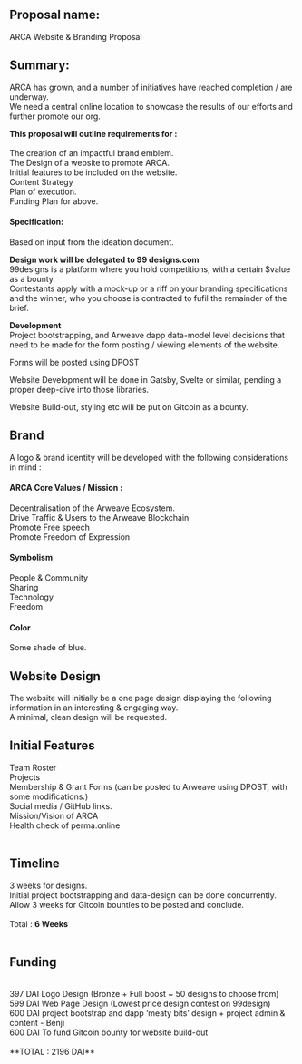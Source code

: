 ## Proposal name:

ARCA Website & Branding Proposal

## Summary:

ARCA has grown, and a number of initiatives have reached completion / are underway.<br>
We need a central online location to showcase the results of our efforts and further promote our org.

**This proposal will outline requirements for :**<br><br>
The creation of an impactful brand emblem. <br>
The Design of a website to promote ARCA.<br>
Initial features to be included on the website.<br>
Content Strategy<br>
Plan of execution.<br>
Funding Plan for above.<br>


#### Specification:
Based on input from the ideation document.

**Design work will be delegated to 99 designs.com**<br>
99designs is a platform where you hold competitions, with a certain $value as a bounty.<br> 
Contestants apply with a mock-up or a riff on your branding specifications and the winner, who you choose is contracted to fufil the remainder of the brief.<br>

**Development** <br>
Project bootstrapping, and Arweave dapp data-model level decisions that need to be made for the form posting / viewing elements of the website.

Forms will be posted using DPOST

Website Development will be done in Gatsby, Svelte or similar, pending a proper deep-dive into those libraries.

Website Build-out, styling etc will be put on Gitcoin as a bounty.

## Brand
A logo & brand identity will be developed with the following considerations in mind :

#### ARCA Core Values / Mission :<br>
Decentralisation of the Arweave Ecosystem.<br>
Drive Traffic & Users to the Arweave Blockchain<br>
Promote Free speech<br>
Promote Freedom of Expression<br>

#### Symbolism<br>
People & Community<br>
Sharing<br>
Technology<br>
Freedom<br>

#### Color<br>
Some shade of blue.<br>

## Website Design<br>
The website will initially be a one page design displaying the following information in an interesting & engaging way.<br>
A minimal, clean design will be requested.<br>

## Initial Features<br>
Team Roster<br>
Projects<br>
Membership & Grant Forms (can be posted to Arweave using DPOST, with some modifications.)<br>
Social media / GitHub links.<br>
Mission/Vision of ARCA<br>
Health check of perma.online<br>
<br>
## Timeline<br>
3 weeks for designs.<br>
Initial project bootstrapping and data-design can be done concurrently.<br>
Allow 3 weeks for Gitcoin bounties to be posted and conclude.<br>
<br>
Total : **6 Weeks**<br>
<br>
## Funding<br>
<br>
397 DAI Logo Design (Bronze + Full boost ~ 50 designs to choose from)<br>
599 DAI Web Page Design (Lowest price design contest on 99design)<br>
600 DAI project bootstrap and dapp ‘meaty bits’ design + project admin & content - Benji<br>
600 DAI To fund Gitcoin bounty for website build-out<br>
<br>
**TOTAL : 2196 DAI**<br>
